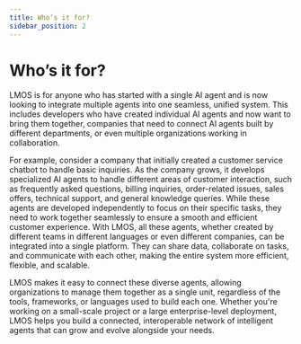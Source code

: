 ```yaml
---
title: Who’s it for?
sidebar_position: 2
---
```


# Who’s it for?



LMOS is for anyone who has started with a single AI agent and is now looking to integrate multiple agents into one seamless, unified system. This includes developers who have created individual AI agents and now want to bring them together, companies that need to connect AI agents built by different departments, or even multiple organizations working in collaboration.

For example, consider a company that initially created a customer service chatbot to handle basic inquiries. As the company grows, it develops specialized AI agents to handle different areas of customer interaction, such as frequently asked questions, billing inquiries, order-related issues, sales offers, technical support, and general knowledge queries. While these agents are developed independently to focus on their specific tasks, they need to work together seamlessly to ensure a smooth and efficient customer experience. With LMOS, all these agents, whether created by different teams in different languages or even different companies, can be integrated into a single platform. They can share data, collaborate on tasks, and communicate with each other, making the entire system more efficient, flexible, and scalable.

LMOS makes it easy to connect these diverse agents, allowing organizations to manage them together as a single unit, regardless of the tools, frameworks, or languages used to build each one. Whether you're working on a small-scale project or a large enterprise-level deployment, LMOS helps you build a connected, interoperable network of intelligent agents that can grow and evolve alongside your needs.
